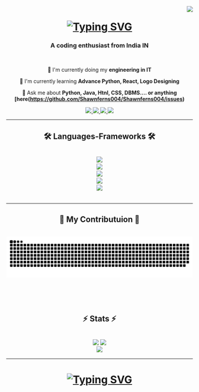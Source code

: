 <img align="right" src="https://visitor-badge.laobi.icu/badge?page_id=Shawnferns004.Shawnferns004" />

<h1 align="center">
  <a href="https://git.io/typing-svg"><img src="https://readme-typing-svg.herokuapp.com?font=Consolas&size=35&center=true&duration=4000&pause=300&color=8DECB4&random=false&width=600&height=50&lines=Hi+there!!😁;I'm+Shon+Fernandes" alt="Typing SVG" align"center"/></a>
</h1>

<h3 align="center">A coding enthusiast from India IN</h3>

<br/>

<div align="center"> 
  
🔭 I'm currently doing my **engineering in IT** 
  
🌱 I'm currently learning **Advance Python, React, Logo Designing**
     
💬 Ask me about **Python, Java, Htnl, CSS, DBMS.... or anything [here(https://github.com/Shawnferns004/Shawnferns004/issues)**
</div>

<div align="center">
  <a href="mailto:shonfernandes004@gmail.com" target="_blank">
     <img src="https://img.shields.io/badge/Gmail-D14836?style=for-the-badge&logo=gmail&logoColor=white" target="_blank"/>
  </a>
  <a href="https://www.linkedin.com/in/shon-fernandes-521835237?utm_source=share&utm_campaign=share_via&utm_content=profile&utm_medium=android_app" target="_blank"">
     <img src="https://img.shields.io/badge/LinkedIn-0077B5?style=for-the-badge&logo=linkedin&logoColor=white" target="_blank"/>
  </a>
  <a href="https://github.com/Shawnferns004" target="_blank">
     <img src="https://img.shields.io/badge/GitHub-7F7F7F?style=for-the-badge&logo=github&logoColor=white" target="_blank"/>
  </a>
  <a href="https://www.instagram.com/shawnferns04?utm_source=qr&igsh=MWFybGduOGVlOTcwaA== ">
     <img src="https://img.shields.io/badge/Instagram-E4405F?style=for-the-badge&logo=instagram&logoColor=white" target="_blank"/>
  </a>
</div>
  <hr />

<h2 align="center"> 🛠️  Languages-Frameworks  🛠️</h2>
<br/>
<div align="center">
    <a href="https://skillicons.dev">
  <img src="https://skillicons.dev/icons?i=sqlite"/>
      <br>
  <img src="https://skillicons.dev/icons?i=js,html,css"/>
      <br/>
  <img src="https://skillicons.dev/icons?i=react,c,cpp,java"/>
      <br/>
  <img src="https://skillicons.dev/icons?i=python,django,flask"/>
      <br/>
  <img src="https://skillicons.dev/icons?i=firebase"/>
    </a>
</div>


<br/>
<hr/>
 <div align="center">
 <h2> 🐍  My Contributuion  🐍</h2>
 <br>
 <img alt="snake eating my contributions" src="https://raw.githubusercontent.com/Shawnferns004/Shawnferns004/output/github-contribution-grid-snake.svg" />

 <br/><br/><br/>
 </div>

 <h2 align="center"> ⚡ Stats  ⚡</h2>
 <br/>
 <div align="center">
     <img width=390 src="https://github-readme-streak-stats.herokuapp.com/?user=SHawnferns004&theme=react&hide_border=false"/>
     <img width=390 src="https://github-readme-stats.vercel.app/api?username=SHawnferns004&theme=react&show_icons=true&hide_border=false&count_private=true"/>
   <br/>
     <img width=325 src="https://github-readme-stats.vercel.app/api/top-langs/?username=SHawnferns004&theme=react&show_icons=true&hide_border=false&layout=compact"/>
 </div>
<hr/>

<h1 align="center">
  <a href="https://git.io/typing-svg"><img src="https://readme-typing-svg.herokuapp.com?font=Consolas&size=35&center=true&duration=4000&pause=300&color=CAF4FF&random=false&width=600&height=50&lines=Thanks+for+visiting+!;Shoot+me+a+message+on+linkedin;I'm+always+down+to+collab+:)" alt="Typing SVG" align"center"/></a>
</h1>
